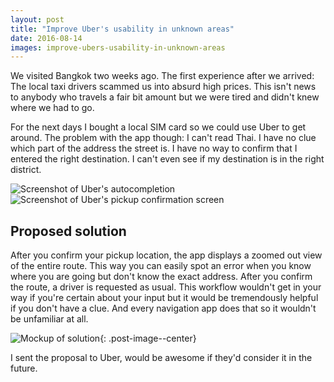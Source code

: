 ```yaml
---
layout: post
title: "Improve Uber's usability in unknown areas"
date: 2016-08-14
images: improve-ubers-usability-in-unknown-areas
---
```


We visited Bangkok two weeks ago. The first experience after we arrived: The
local taxi drivers scammed us into absurd high prices. This isn't news to
anybody who travels a fair bit amount but we were tired and didn't knew where we
had to go.

For the next days I bought a local SIM card so we could use Uber to get around.
The problem with the app though: I can't read Thai. I have no clue which
part of the address the street is. I have no way to confirm that I entered
the right destination. I can't even see if my destination is in the right
district. 

<section class="post-image-container" markdown="1">

![Screenshot of Uber's
autocompletion]({{site.url}}/img/{{page.images}}/search.png) ![Screenshot of
Uber's pickup confirmation screen]({{site.url}}/img/{{page.images}}/confirm.png)

</section>

## Proposed solution

After you confirm your pickup location, the app displays a zoomed out view of the entire route. This way you can easily spot an error when you know where
you are going but don't know the exact address. After you confirm the route, a
driver is requested as usual. This workflow wouldn't get in your way if you're
certain about your input but it would be tremendously helpful if you don't have
a clue. And every navigation app does that so it wouldn't be unfamiliar at all. 

![Mockup of solution]({{site.url}}/img/{{page.images}}/solution.png){:
.post-image--center}

I sent the proposal to Uber, would be awesome if they'd consider it in the
future.
